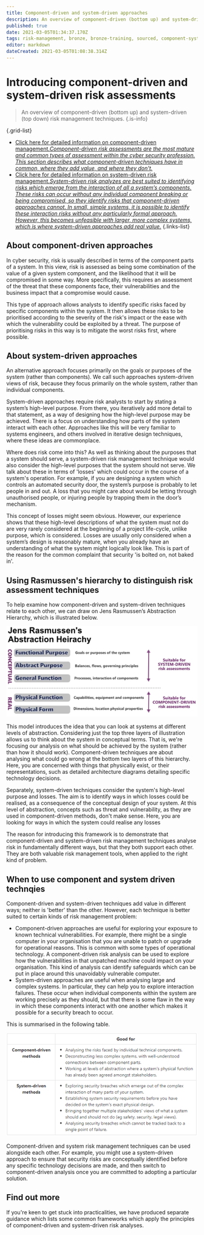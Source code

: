 ```yaml
---
title: Component-driven and system-driven approaches
description: An overview of component-driven (bottom up) and system-driven (top down) risk management techniques.
published: true
date: 2021-03-05T01:34:37.170Z
tags: risk-management, bronze, bronze-training, sourced, component-system-risk
editor: markdown
dateCreated: 2021-03-05T01:08:38.314Z
---
```


# Introducing component-driven and system-driven risk assessments

> An overview of component-driven (bottom up) and system-driven (top down) risk management techniques.
{.is-info}

{.grid-list}
- [Click here for detailed information on component-driven management.*Component-driven risk assessments are the most mature and common types of assessment within the cyber security profession. This section describes what component-driven techniques have in common, where they add value, and where they don't.*](/bronze-training/background-topics/component-system-driven-approaches/understanding-component-driven-risk-management)
- [Click here for detailed information on system-driven risk management.*System-driven risk analyzes are best suited to identifying risks which emerge from the interaction of all a system’s components. These risks can occur without any individual component breaking or being compromised, so they identify risks that component-driven approaches cannot. In small, simple systems, it is possible to identify these interaction risks without any particularly formal approach. However, this becomes unfeasible with larger, more complex systems, which is where system-driven approaches add real value.*](/bronze-training/background-topics/component-system-driven-approaches/understanding-system-driven-risk-management)
{.links-list}

## About component-driven approaches
In cyber security, risk is usually described in terms of the component parts of a system. In this view, risk is assessed as being some combination of the value of a given system component, and the likelihood that it will be compromised in some way. More specifically, this requires an assessment of the threat that these components face, their vulnerabilities and the business impact that a compromise would cause.

This type of approach allows analysts to identify specific risks faced by specific components within the system. It then allows these risks to be prioritised according to the severity of the risk's impact or the ease with which the vulnerability could be exploited by a threat. The purpose of prioritising risks in this way is to mitigate the worst risks first, where possible.

## About system-driven approaches
An alternative approach focuses primarily on the goals or purposes of the system (rather than components). We call such approaches system-driven views of risk, because they focus primarily on the whole system, rather than individual components.

System-driven approaches require risk analysts to start by stating a system’s high-level purpose. From there, you iteratively add more detail to that statement, as a way of designing how the high-level purpose may be achieved. There is a focus on understanding how parts of the system interact with each other. Approaches like this will be very familiar to systems engineers, and others involved in iterative design techniques, where these ideas are commonplace.

Where does risk come into this? As well as thinking about the purposes that a system should serve, a system-driven risk management technique would also consider the high-level purposes that the system should not serve. We talk about these in terms of 'losses' which could occur in the course of a system's operation. For example, if you are designing a system which controls an automated security door, the system’s purpose is probably to let people in and out. A loss that you might care about would be letting through unauthorised people, or injuring people by trapping them in the door’s mechanism.

This concept of losses might seem obvious. However, our experience shows that these high-level descriptions of what the system must not do are very rarely considered at the beginning of a project life-cycle, unlike purpose, which is considered. Losses are usually only considered when a system’s design is reasonably mature, when you already have an understanding of what the system might logically look like. This is part of the reason for the common complaint that security 'is bolted on, not baked in'.

## Using Rasmussen's hierarchy to distinguish risk assessment techniques
To help examine how component-driven and system-driven techniques relate to each other, we can draw on Jens Rasmussen’s Abstraction Hierarchy, which is illustrated below.

![jens.png](/article_images/jens.png)

This model introduces the idea that you can look at systems at different levels of abstraction. Considering just the top three layers of illustration allows us to think about the system in conceptual terms. That is, we're focusing our analysis on what should be achieved by the system (rather than how it should work). Component-driven techniques are about analysing what could go wrong at the bottom two layers of this hierarchy. Here, you are concerned with things that physically exist, or their representations, such as detailed architecture diagrams detailing specific technology decisions.

Separately, system-driven techniques consider the system's high-level purpose and losses. The aim is to identify ways in which losses could be realised, as a consequence of the conceptual design of your system. At this level of abstraction, concepts such as threat and vulnerability, as they are used in component-driven methods, don't make sense. Here, you are looking for ways in which the system could realise any losses

The reason for introducing this framework is to demonstrate that component-driven and system-driven risk management techniques analyse risk in fundamentally different ways, but that they both support each other. They are both valuable risk management tools, when applied to the right kind of problem.

## When to use component and system driven technqies
Component-driven and system-driven techniques add value in different ways; neither is 'better' than the other. However, each technique is better suited to certain kinds of risk management problem:

- Component-driven approaches are useful for exploring your exposure to known technical vulnerabilities. For example, there might be a single computer in your organisation that you are unable to patch or upgrade for operational reasons. This is common with some types of operational technology. A component-driven risk analysis can be used to explore how the vulnerabilities in that unpatched machine could impact on your organisation. This kind of analysis can identify safeguards which can be put in place around this unavoidably vulnerable computer.
- System-driven approaches are useful when analysing large and complex systems. In particular, they can help you to explore interaction failures. These occur when individual components within the system are working precisely as they should, but that there is some flaw in the way in which these components interact with one another which makes it possible for a security breach to occur.

This is summarised in the following table.

![component_vs_system.png](/article_images/component_vs_system.png)

Component-driven and system risk management techniques can be used alongside each other. For example, you might use a system-driven approach to ensure that security risks are conceptually identified before any specific technology decisions are made, and then switch to component-driven analysis once you are committed to adopting a particular solution.

## Find out more
If you're keen to get stuck into practicalities, we have produced separate guidance which lists some common frameworks which apply the principles of component-driven and system-driven risk analyses.